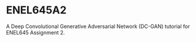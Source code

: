 # ENEL645A2

A Deep Convolutional Generative Adversarial Network (DC-GAN) tutorial for ENEL645 Assignment 2.